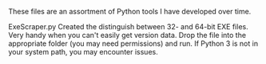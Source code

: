 These files are an assortment of Python tools I have developed over time.

ExeScraper.py
  Created the distinguish between 32- and 64-bit EXE files. Very handy when you can't easily get version data.
  Drop the file into the appropriate folder (you may need permissions) and run. If Python 3 is not in your system path,
  you may encounter issues.